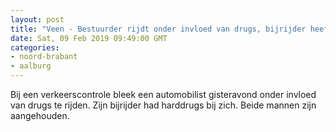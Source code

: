 ```yaml
---
layout: post
title: "Veen - Bestuurder rijdt onder invloed van drugs, bijrijder heeft drugs bij zich"
date: Sat, 09 Feb 2019 09:49:00 GMT
categories: 
- noord-brabant 
- aalburg 
---
```


Bij een verkeerscontrole bleek een automobilist gisteravond onder invloed van drugs te rijden. Zijn bijrijder had harddrugs bij zich. Beide mannen zijn aangehouden.
